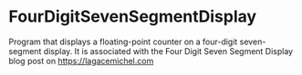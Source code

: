 # FourDigitSevenSegmentDisplay
Program that displays a floating-point counter on a four-digit seven-segment display. It is associated with the Four Digit Seven Segment Display blog post on https://lagacemichel.com
